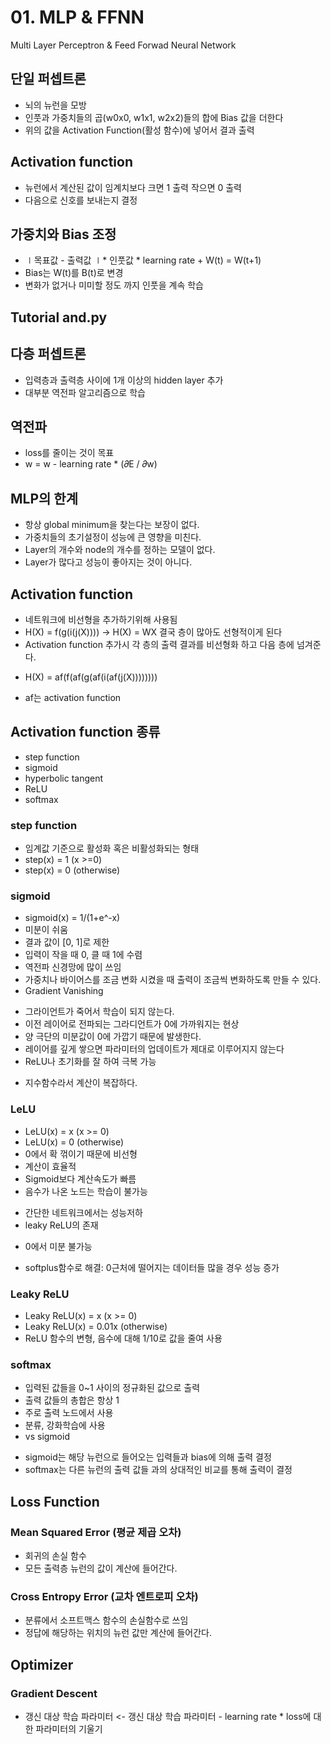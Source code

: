 # 01. MLP & FFNN

Multi Layer Perceptron & Feed Forwad Neural Network

## 단일 퍼셉트론

* 뇌의 뉴런을 모방
* 인풋과 가중치들의 곱(w0x0, w1x1, w2x2)들의 합에 Bias 값을 더한다
* 위의 값을 Activation Function(활성 함수)에 넣어서 결과 출력

## Activation function

* 뉴런에서 계산된 값이 임계치보다 크면 1 출력 작으면 0 출력
* 다음으로 신호를 보내는지 결정

## 가중치와 Bias 조정

* ∣목표값 - 출력값 ∣* 인풋값 * learning rate + W(t) = W(t+1)
* Bias는 W(t)를 B(t)로 변경
* 변화가 없거나 미미할 정도 까지 인풋을 계속 학습

## Tutorial and.py

## 다층 퍼셉트론

* 입력층과 출력층 사이에 1개 이상의 hidden layer 추가
* 대부분 역전파 알고리즘으로 학습

## 역전파

* loss를 줄이는 것이 목표
* w = w - learning rate * (𝜕E / 𝜕w)

## MLP의 한계

* 항상 global minimum을 찾는다는 보장이 없다.
* 가중치들의 초기설정이 성능에 큰 영향을 미친다.
* Layer의 개수와 node의 개수를 정하는 모델이 없다.
* Layer가 많다고 성능이 좋아지는 것이 아니다.

## Activation function

* 네트워크에 비선형을 추가하기위해 사용됨
* H(X) = f(g(i(j(X)))) -> H(X) = WX 결국 층이 많아도 선형적이게 된다
* Activation function 추가시 각 층의 출력 결과를 비선형화 하고 다음 층에 넘겨준다.
- H(X) = af(f(af(g(af(i(af(j(X))))))))
+ af는 activation function

## Activation function 종류

* step function
* sigmoid
* hyperbolic tangent
* ReLU
* softmax

### step function

* 임계값 기준으로 활성화 혹은 비활성화되는 형태
* step(x) = 1 (x >=0)
* step(x) = 0 (otherwise)

### sigmoid

* sigmoid(x) = 1/(1+e^-x)
* 미분이 쉬움
* 결과 값이 [0, 1]로 제한
* 입력이 작을 때 0, 클 때 1에 수렴
* 역전파 신경망에 많이 쓰임
* 가중치나 바이어스를 조금 변화 시켰을 때 출력이 조금씩 변화하도록 만들 수 있다.
* Gradient Vanishing
- 그라이언트가 죽어서 학습이 되지 않는다.
- 이전 레이어로 전파되는 그라디언트가 0에 가까워지는 현상
- 양 극단의 미분값이 0에 가깝기 때문에 발생한다.
- 레이어를 깊게 쌓으면 파라미터의 업데이트가 제대로 이루어지지 않는다
- ReLU나 초기화를 잘 하여 극복 가능
* 지수함수라서 계산이 복잡하다.

### LeLU

* LeLU(x) = x (x >= 0)
* LeLU(x) = 0 (otherwise)
* 0에서 확 꺾이기 때문에 비선형
* 계산이 효율적
* Sigmoid보다 계산속도가 빠름
* 음수가 나온 노드는 학습이 불가능
- 간단한 네트워크에서는 성능저하
- leaky ReLU의 존재
* 0에서 미분 불가능
- softplus함수로 해결: 0근처에 떨어지는 데이터들 많을 경우 성능 증가

### Leaky ReLU

* Leaky ReLU(x) = x (x >= 0)
* Leaky ReLU(x) = 0.01x (otherwise)
* ReLU 함수의 변형, 음수에 대해 1/10로 값을 줄여 사용

### softmax

* 입력된 값들을 0~1 사이의 정규화된 값으로 출력
* 출력 값들의 총합은 항상 1
* 주로 출력 노드에서 사용
* 분류, 강화학습에 사용
* vs sigmoid
- sigmoid는 해당 뉴런으로 들어오는 입력들과 bias에 의해 출력 결정
- softmax는 다른 뉴런의 출력 값들 과의 상대적인 비교를 통해 출력이 결정

## Loss Function

### Mean Squared Error (평균 제곱 오차)

* 회귀의 손실 함수
* 모든 출력층 뉴런의 값이 계산에 들어간다.

### Cross Entropy Error (교차 엔트로피 오차)

* 분류에서 소프트맥스 함수의 손실함수로 쓰임
* 정답에 해당하는 위치의 뉴런 값만 계산에 들어간다.

## Optimizer

### Gradient Descent

* 갱신 대상 학습 파라미터 <- 갱신 대상 학습 파라미터 - learning rate * loss에 대한 파라미터의 기울기

